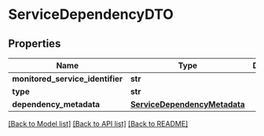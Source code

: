 # ServiceDependencyDTO

## Properties
Name | Type | Description | Notes
------------ | ------------- | ------------- | -------------
**monitored_service_identifier** | **str** |  | [optional] 
**type** | **str** |  | [optional] 
**dependency_metadata** | [**ServiceDependencyMetadata**](ServiceDependencyMetadata.md) |  | [optional] 

[[Back to Model list]](../README.md#documentation-for-models) [[Back to API list]](../README.md#documentation-for-api-endpoints) [[Back to README]](../README.md)

